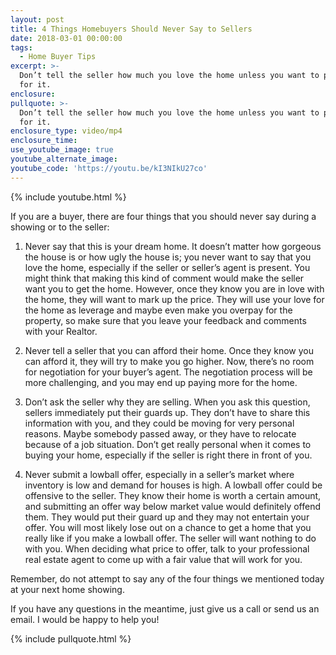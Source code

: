```yaml
---
layout: post
title: 4 Things Homebuyers Should Never Say to Sellers
date: 2018-03-01 00:00:00
tags:
  - Home Buyer Tips
excerpt: >-
  Don’t tell the seller how much you love the home unless you want to pay extra
  for it.
enclosure:
pullquote: >-
  Don’t tell the seller how much you love the home unless you want to pay extra
  for it.
enclosure_type: video/mp4
enclosure_time:
use_youtube_image: true
youtube_alternate_image:
youtube_code: 'https://youtu.be/kI3NIkU27co'
---
```


{% include youtube.html %}

If you are a buyer, there are four things that you should never say during a showing or to the seller:

1. Never say that this is your dream home. It doesn’t matter how gorgeous the house is or how ugly the house is; you never want to say that you love the home, especially if the seller or seller’s agent is present. You might think that making this kind of comment would make the seller want you to get the home. However, once they know you are in love with the home, they will want to mark up the price. They will use your love for the home as leverage and maybe even make you overpay for the property, so make sure that you leave your feedback and comments with your Realtor.
2. Never tell a seller that you can afford their home. Once they know you can afford it, they will try to make you go higher. Now, there’s no room for negotiation for your buyer’s agent. The negotiation process will be more challenging, and you may end up paying more for the home.
3. Don’t ask the seller why they are selling. When you ask this question, sellers immediately put their guards up. They don’t have to share this information with you, and they could be moving for very personal reasons. Maybe somebody passed away, or they have to relocate because of a job situation. Don’t get really personal when it comes to buying your home, especially if the seller is right there in front of you.

4. Never submit a lowball offer, especially in a seller’s market where inventory is low and demand for houses is high. A lowball offer could be offensive to the seller. They know their home is worth a certain amount, and submitting an offer way below market value would definitely offend them. They would put their guard up and they may not entertain your offer. You will most likely lose out on a chance to get a home that you really like if you make a lowball offer. The seller will want nothing to do with you. When deciding what price to offer, talk to your professional real estate agent to come up with a fair value that will work for you.

Remember, do not attempt to say any of the four things we mentioned today at your next home showing.

If you have any questions in the meantime, just give us a call or send us an email. I would be happy to help you!

{% include pullquote.html %}